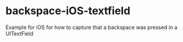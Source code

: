 backspace-iOS-textfield
=======================

Example for iOS for how to capture that a backspace was pressed in a UITextField
